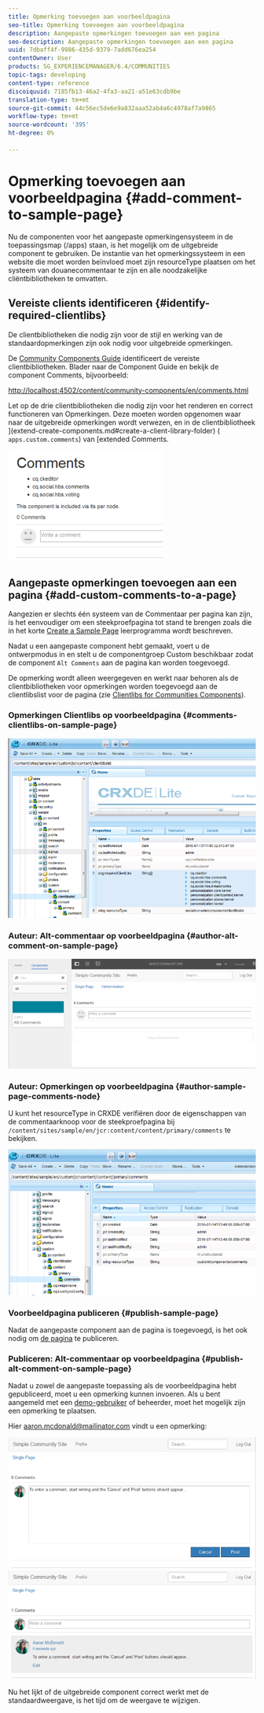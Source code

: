 ```yaml
---
title: Opmerking toevoegen aan voorbeeldpagina
seo-title: Opmerking toevoegen aan voorbeeldpagina
description: Aangepaste opmerkingen toevoegen aan een pagina
seo-description: Aangepaste opmerkingen toevoegen aan een pagina
uuid: 7dbaff4f-9986-435d-9379-7add676ea254
contentOwner: User
products: SG_EXPERIENCEMANAGER/6.4/COMMUNITIES
topic-tags: developing
content-type: reference
discoiquuid: 7185fb13-46a2-4fa3-aa21-a51e63cdb9be
translation-type: tm+mt
source-git-commit: 44c56ec5de6e9a832aaa52ab4a6c4978af7a9865
workflow-type: tm+mt
source-wordcount: '395'
ht-degree: 0%

---
```



# Opmerking toevoegen aan voorbeeldpagina {#add-comment-to-sample-page}

Nu de componenten voor het aangepaste opmerkingensysteem in de toepassingsmap (/apps) staan, is het mogelijk om de uitgebreide component te gebruiken. De instantie van het opmerkingssysteem in een website die moet worden beïnvloed moet zijn resourceType plaatsen om het systeem van douanecommentaar te zijn en alle noodzakelijke cliëntbibliotheken te omvatten.

## Vereiste clients identificeren {#identify-required-clientlibs}

De clientbibliotheken die nodig zijn voor de stijl en werking van de standaardopmerkingen zijn ook nodig voor uitgebreide opmerkingen.

De [Community Components Guide](components-guide.md) identificeert de vereiste clientbibliotheken. Blader naar de Component Guide en bekijk de component Comments, bijvoorbeeld:

[http://localhost:4502/content/community-components/en/comments.html](http://localhost:4502/content/community-components/en/comments.html)

Let op de drie clientbibliotheken die nodig zijn voor het renderen en correct functioneren van Opmerkingen. Deze moeten worden opgenomen waar naar de uitgebreide opmerkingen wordt verwezen, en in de clientbibliotheek ](extend-create-components.md#create-a-client-library-folder) ( `apps.custom.comments`) van [extended Comments.

![chlimage_1-47](assets/chlimage_1-47.png)

## Aangepaste opmerkingen toevoegen aan een pagina {#add-custom-comments-to-a-page}

Aangezien er slechts één systeem van de Commentaar per pagina kan zijn, is het eenvoudiger om een steekproefpagina tot stand te brengen zoals die in het korte [Create a Sample Page](create-sample-page.md) leerprogramma wordt beschreven.

Nadat u een aangepaste component hebt gemaakt, voert u de ontwerpmodus in en stelt u de componentgroep Custom beschikbaar zodat de component `Alt Comments` aan de pagina kan worden toegevoegd.

De opmerking wordt alleen weergegeven en werkt naar behoren als de clientbibliotheken voor opmerkingen worden toegevoegd aan de clientlibslist voor de pagina (zie [Clientlibs for Communities Components](clientlibs.md)).

### Opmerkingen Clientlibs op voorbeeldpagina {#comments-clientlibs-on-sample-page}

![Opmerkingen Clientlibs op voorbeeldpagina](assets/chlimage_1-48.png)

### Auteur: Alt-commentaar op voorbeeldpagina {#author-alt-comment-on-sample-page}

![Alt-commentaar op voorbeeldpagina](assets/chlimage_1-49.png)

### Auteur: Opmerkingen op voorbeeldpagina {#author-sample-page-comments-node}

U kunt het resourceType in CRXDE verifiëren door de eigenschappen van de commentaarknoop voor de steekproefpagina bij `/content/sites/sample/en/jcr:content/content/primary/comments` te bekijken.

![chlimage_1-50](assets/chlimage_1-50.png)

### Voorbeeldpagina publiceren {#publish-sample-page}

Nadat de aangepaste component aan de pagina is toegevoegd, is het ook nodig om [de pagina](sites-console.md#publishing-the-site) te publiceren.

### Publiceren: Alt-commentaar op voorbeeldpagina {#publish-alt-comment-on-sample-page}

Nadat u zowel de aangepaste toepassing als de voorbeeldpagina hebt gepubliceerd, moet u een opmerking kunnen invoeren. Als u bent aangemeld met een [demo-gebruiker](tutorials.md#demo-users) of beheerder, moet het mogelijk zijn een opmerking te plaatsen.

Hier aaron.mcdonald@mailinator.com vindt u een opmerking:

![chlimage_1-51](assets/chlimage_1-51.png) ![chlimage_1-52](assets/chlimage_1-52.png)

Nu het lijkt of de uitgebreide component correct werkt met de standaardweergave, is het tijd om de weergave te wijzigen.

